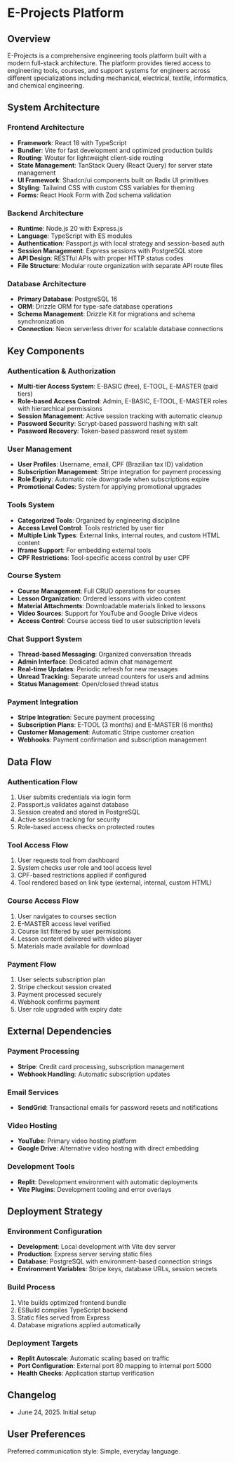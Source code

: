 # E-Projects Platform

## Overview

E-Projects is a comprehensive engineering tools platform built with a modern full-stack architecture. The platform provides tiered access to engineering tools, courses, and support systems for engineers across different specializations including mechanical, electrical, textile, informatics, and chemical engineering.

## System Architecture

### Frontend Architecture
- **Framework**: React 18 with TypeScript
- **Bundler**: Vite for fast development and optimized production builds
- **Routing**: Wouter for lightweight client-side routing
- **State Management**: TanStack Query (React Query) for server state management
- **UI Framework**: Shadcn/ui components built on Radix UI primitives
- **Styling**: Tailwind CSS with custom CSS variables for theming
- **Forms**: React Hook Form with Zod schema validation

### Backend Architecture
- **Runtime**: Node.js 20 with Express.js
- **Language**: TypeScript with ES modules
- **Authentication**: Passport.js with local strategy and session-based auth
- **Session Management**: Express sessions with PostgreSQL store
- **API Design**: RESTful APIs with proper HTTP status codes
- **File Structure**: Modular route organization with separate API route files

### Database Architecture
- **Primary Database**: PostgreSQL 16
- **ORM**: Drizzle ORM for type-safe database operations
- **Schema Management**: Drizzle Kit for migrations and schema synchronization
- **Connection**: Neon serverless driver for scalable database connections

## Key Components

### Authentication & Authorization
- **Multi-tier Access System**: E-BASIC (free), E-TOOL, E-MASTER (paid tiers)
- **Role-based Access Control**: Admin, E-BASIC, E-TOOL, E-MASTER roles with hierarchical permissions
- **Session Management**: Active session tracking with automatic cleanup
- **Password Security**: Scrypt-based password hashing with salt
- **Password Recovery**: Token-based password reset system

### User Management
- **User Profiles**: Username, email, CPF (Brazilian tax ID) validation
- **Subscription Management**: Stripe integration for payment processing
- **Role Expiry**: Automatic role downgrade when subscriptions expire
- **Promotional Codes**: System for applying promotional upgrades

### Tools System
- **Categorized Tools**: Organized by engineering discipline
- **Access Level Control**: Tools restricted by user tier
- **Multiple Link Types**: External links, internal routes, and custom HTML content
- **Iframe Support**: For embedding external tools
- **CPF Restrictions**: Tool-specific access control by user CPF

### Course System
- **Course Management**: Full CRUD operations for courses
- **Lesson Organization**: Ordered lessons with video content
- **Material Attachments**: Downloadable materials linked to lessons
- **Video Sources**: Support for YouTube and Google Drive videos
- **Access Control**: Course access tied to user subscription levels

### Chat Support System
- **Thread-based Messaging**: Organized conversation threads
- **Admin Interface**: Dedicated admin chat management
- **Real-time Updates**: Periodic refresh for new messages
- **Unread Tracking**: Separate unread counters for users and admins
- **Status Management**: Open/closed thread status

### Payment Integration
- **Stripe Integration**: Secure payment processing
- **Subscription Plans**: E-TOOL (3 months) and E-MASTER (6 months)
- **Customer Management**: Automatic Stripe customer creation
- **Webhooks**: Payment confirmation and subscription management

## Data Flow

### Authentication Flow
1. User submits credentials via login form
2. Passport.js validates against database
3. Session created and stored in PostgreSQL
4. Active session tracking for security
5. Role-based access checks on protected routes

### Tool Access Flow
1. User requests tool from dashboard
2. System checks user role and tool access level
3. CPF-based restrictions applied if configured
4. Tool rendered based on link type (external, internal, custom HTML)

### Course Access Flow
1. User navigates to courses section
2. E-MASTER access level verified
3. Course list filtered by user permissions
4. Lesson content delivered with video player
5. Materials made available for download

### Payment Flow
1. User selects subscription plan
2. Stripe checkout session created
3. Payment processed securely
4. Webhook confirms payment
5. User role upgraded with expiry date

## External Dependencies

### Payment Processing
- **Stripe**: Credit card processing, subscription management
- **Webhook Handling**: Automatic subscription updates

### Email Services
- **SendGrid**: Transactional emails for password resets and notifications

### Video Hosting
- **YouTube**: Primary video hosting platform
- **Google Drive**: Alternative video hosting with direct embedding

### Development Tools
- **Replit**: Development environment with automatic deployments
- **Vite Plugins**: Development tooling and error overlays

## Deployment Strategy

### Environment Configuration
- **Development**: Local development with Vite dev server
- **Production**: Express server serving static files
- **Database**: PostgreSQL with environment-based connection strings
- **Environment Variables**: Stripe keys, database URLs, session secrets

### Build Process
1. Vite builds optimized frontend bundle
2. ESBuild compiles TypeScript backend
3. Static files served from Express
4. Database migrations applied automatically

### Deployment Targets
- **Replit Autoscale**: Automatic scaling based on traffic
- **Port Configuration**: External port 80 mapping to internal port 5000
- **Health Checks**: Application startup verification

## Changelog
- June 24, 2025. Initial setup

## User Preferences

Preferred communication style: Simple, everyday language.